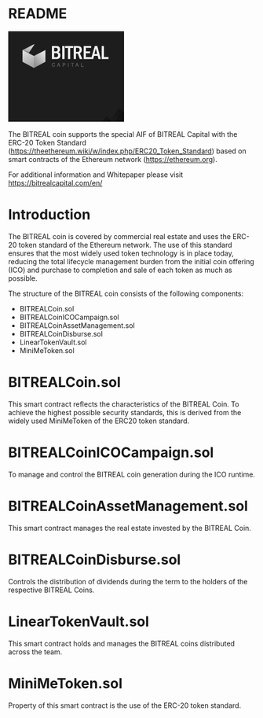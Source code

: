 # README
<img src="BCLogo.png">

The BITREAL coin supports the special AIF of BITREAL Capital with the ERC-20 Token Standard (https://theethereum.wiki/w/index.php/ERC20_Token_Standard) based on smart contracts of the Ethereum network (https://ethereum.org).

For additional information and Whitepaper please visit https://bitrealcapital.com/en/

# Introduction
The BITREAL coin is covered by commercial real estate and uses the ERC-20 token standard of the Ethereum network. The use of this standard ensures that the most widely used token technology is in place today, reducing the total lifecycle management burden from the initial coin offering (ICO) and purchase to completion and sale of each token as much as possible.

The structure of the BITREAL coin consists of the following components:
* BITREALCoin.sol
* BITREALCoinICOCampaign.sol
* BITREALCoinAssetManagement.sol
* BITREALCoinDisburse.sol
* LinearTokenVault.sol
* MiniMeToken.sol

# BITREALCoin.sol
This smart contract reflects the characteristics of the BITREAL Coin. To achieve the highest possible security standards, this is derived from the widely used MiniMeToken of the ERC20 token standard.

# BITREALCoinICOCampaign.sol
To manage and control the BITREAL coin generation during the ICO runtime.

# BITREALCoinAssetManagement.sol
This smart contract manages the real estate invested by the BITREAL Coin.

# BITREALCoinDisburse.sol
Controls the distribution of dividends during the term to the holders of the respective BITREAL Coins.

# LinearTokenVault.sol
This smart contract holds and manages the BITREAL coins distributed across the team.

# MiniMeToken.sol
Property of this smart contract is the use of the ERC-20 token standard.
